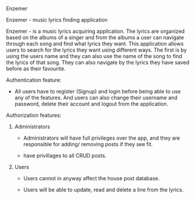 Enzemer

Enzemer - music lyrics finding application

Enzemer - is a music lyrics acquiring application. The lyrics are organized based on the albums of a singer and from the albums a user can navigate through each song and find what lyrics they want. This application allows users to search for the lyrics they want using different ways. The first is by using the users name and they can also use the name of the song to find the lyrics of that song. They can also navigate by the lyrics they have saved before as their favourite.

Authentication feature:

- All users have to register (Signup) and login before being able to use any of the features. And users can also change their username and password, delete their account and logout from the application.

Authorization features:

1. Administrators

   - Administrators will have full privileges over the app, and they are responsible for adding/ removing posts if they see fit.

   - have privillages to all CRUD posts.

2. Users

   - Users cannot in anyway affect the house post database.

   - Users will be able to update, read and delete a line from the lyrics.

